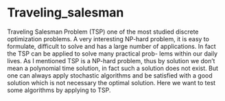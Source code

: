 # Traveling_salesman
Traveling Salesman Problem (TSP) one of the most studied discrete optimization problems. 
A very interesting NP-hard problem, it is easy to formulate, difficult to solve and has a
large number of applications. In fact the TSP can be applied to solve many practical prob-
lems within our daily lives. As I mentioned TSP is a NP-hard problem, thus by solution we 
don’t mean a polynomial time solution, in fact such a solution does not exist. 
But one can always apply stochastic algorithms and be satisfied with
a good solution which is not necessary the optimal solution. Here we want to test some 
algorithms by applying to TSP.

